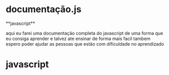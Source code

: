 # documentação.js
<p>**javascript**</p>
<p>aqui eu farei uma documentação completa do javascript de uma forma que eu consiga aprender e talvez ate ensinar de forma mais facil tambem espero poder ajudar as pessoas que estão com dificuldade no aprendizado</p>

# javascript

